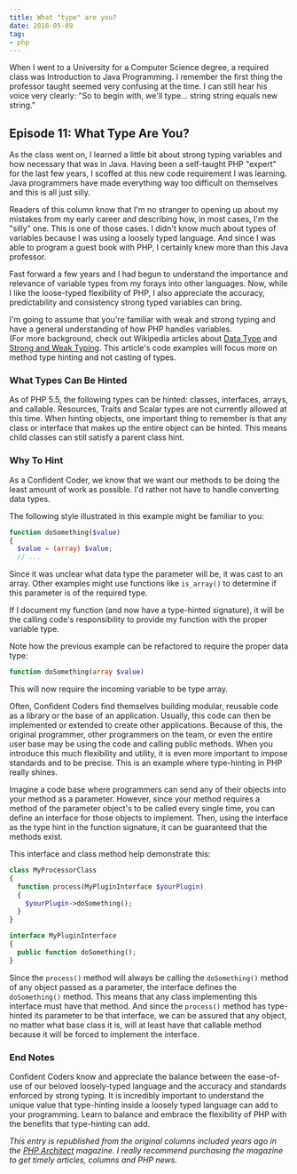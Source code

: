 ```yaml
---
title: What "type" are you?
date: 2016-05-09
tag:
- php
---
```

When I went to a University for a Computer Science degree, a required class was Introduction to Java Programming.  I remember the first thing the professor taught seemed very confusing at the time.  I can still hear his voice very clearly: "So to begin with, we'll type... string string equals new string."  

<!--more-->

## Episode 11: What Type Are You?

As the class went on, I learned a little bit about strong typing variables and how necessary that was in Java.  Having been a self-taught PHP "expert" for the last few years, I scoffed at this new code requirement I was learning.  Java programmers have made everything way too difficult on themselves and this is all just silly.

Readers of this column know that I'm no stranger to opening up about my mistakes from my early career and describing how, in most cases, I'm the "silly" one.  This is one of those cases.  I didn't know much about types of variables because I was using a loosely typed language.  And since I was able to program a guest book with PHP, I certainly knew more than this Java professor.

Fast forward a few years and I had begun to understand the importance and relevance of variable types from my forays into other languages.  Now, while I like the loose-typed flexibility of PHP, I also appreciate the accuracy, predictability and consistency strong typed variables can bring.  

I'm going to assume that you're familiar with weak and strong typing and have a general understanding of how PHP handles variables.  
(For more background, check out Wikipedia articles about [Data Type](http://en.wikipedia.org/wiki/Data_type) and [Strong and Weak Typing](http://en.wikipedia.org/wiki/Strong_and_weak_typing).  This article's code examples will focus more on method type hinting and not casting of types.

### What Types Can Be Hinted

As of PHP 5.5, the following types can be hinted: classes, interfaces, arrays, and callable.  Resources, Traits and Scalar types are not currently allowed at this time.  When hinting objects, one important thing to remember is that any class or interface that makes up the entire object can be hinted.  This means child classes can still satisfy a parent class hint.

### Why To Hint

As a Confident Coder, we know that we want our methods to be doing the least amount of work as possible.  I'd rather not have to handle converting data types.  

The following style illustrated in this example might be familiar to you:

```php
function doSomething($value)
{
  $value = (array) $value;
  // ...
```

Since it was unclear what data type the parameter will be, it was cast to an array.  Other examples might use functions like `is_array()` to determine if this parameter is of the required type.

If I document my function (and now have a type-hinted signature), it will be the calling code's responsibility to provide my function with the proper variable type.

Note how the previous example can be refactored to require the proper data type:

```php
function doSomething(array $value)
```

This will now require the incoming variable to be type array.

Often, Confident Coders find themselves building modular, reusable code as a library or the base of an application.  Usually, this code can then be implemented or extended to create other applications.  Because of this, the original programmer, other programmers on the team, or even the entire user base may be using the code and calling public methods.  When you introduce this much flexibility and utility, it is even more important to impose standards and to be precise.  This is an example where type-hinting in PHP really shines.

Imagine a code base where programmers can send any of their objects into your method as a parameter.  However, since your method requires a method of the parameter object's to be called every single time, you can define an interface for those objects to implement.  Then, using the interface as the type hint in the function signature, it can be guaranteed that the methods exist.

This interface and class method help demonstrate this:

```php
class MyProcessorClass
{
  function process(MyPluginInterface $yourPlugin)
  {
    $yourPlugin->doSomething();
  }
}

interface MyPluginInterface
{
  public function doSomething();
}

```

Since the `process()` method will always be calling the `doSomething()` method of any object passed as a parameter, the interface defines the `doSomething()` method.  This means that any class implementing this interface must have that method.  And since the `process()` method has type-hinted its parameter to be that interface, we can be assured that any object, no matter what base class it is, will at least have that callable method because it will be forced to implement the interface.

### End Notes

Confident Coders know and appreciate the balance between the ease-of-use of our beloved loosely-typed language and the accuracy and standards enforced by strong typing.  It is incredibly important to understand the unique value that type-hinting inside a loosely typed language can add to your programming.  Learn to balance and embrace the flexibility of PHP with the benefits that type-hinting can add.

_This entry is republished from the original columns included years ago in the [PHP Architect](http://phparch.com) magazine.  I really recommend purchasing the magazine to get timely articles, columns and PHP news._
